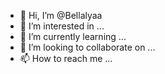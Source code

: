 - 👋 Hi, I’m @Bellalyaa
- 👀 I’m interested in ...
- 🌱 I’m currently learning ...
- 💞️ I’m looking to collaborate on ...
- 📫 How to reach me ...

<!---
Bellalyaa/Bellalyaa is a ✨ special ✨ repository because its `README.md` (this file) appears on your GitHub profile.
You can click the Preview link to take a look at your changes.
--->
